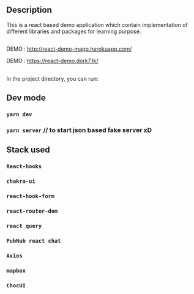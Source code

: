 ## Description

This is a react based demo application which contain implementation of different libraries and packages for learning purpose.

##

DEMO : http://react-demo-mapp.herokuapp.com/

DEMO : https://react-demo.dork7.tk/

##

In the project directory, you can run:

## Dev mode

### `yarn dev`

### `yarn server` // to start json based fake server xD

## Stack used

### `React-hooks`

### `chakra-ui`

### `react-hook-form`

### `react-router-dom`

### `react query`

### `PubNub react chat`

### `Axios`

### `mapbox`

### `ChocUI`
